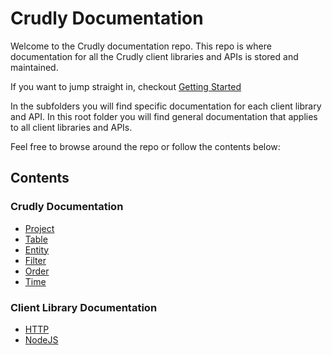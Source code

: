 # Crudly Documentation

Welcome to the Crudly documentation repo. This repo is where documentation for all the Crudly client libraries and APIs is stored and maintained.

If you want to jump straight in, checkout [Getting Started](./Getting%20Started.md)

In the subfolders you will find specific documentation for each client library and API. In this root folder you will find general documentation that applies to all client libraries and APIs.

Feel free to browse around the repo or follow the contents below:

## Contents

### Crudly Documentation

- [Project](./project.md)
- [Table](./table.md)
- [Entity](./entity.md)
- [Filter](./filter.md)
- [Order](./order.md)
- [Time](./time.md)

### Client Library Documentation

- [HTTP](./http)
- [NodeJS](./nodejs/README.md)